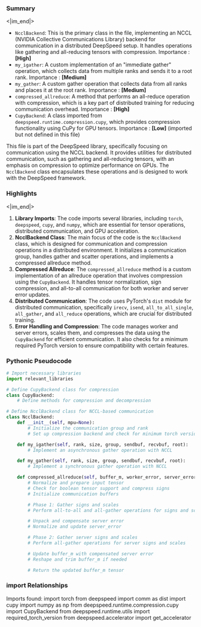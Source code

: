 

### Summary

<|im_end|>

* `NcclBackend`: This is the primary class in the file, implementing an NCCL (NVIDIA Collective Communications Library) backend for communication in a distributed DeepSpeed setup. It handles operations like gathering and all-reducing tensors with compression. Importance : **[High]**
* `my_igather`: A custom implementation of an "immediate gather" operation, which collects data from multiple ranks and sends it to a root rank. Importance : **[Medium]**
* `my_gather`: A custom gather operation that collects data from all ranks and places it at the root rank. Importance : **[Medium]**
* `compressed_allreduce`: A method that performs an all-reduce operation with compression, which is a key part of distributed training for reducing communication overhead. Importance : **[High]**
* `CupyBackend`: A class imported from `deepspeed.runtime.compression.cupy`, which provides compression functionality using CuPy for GPU tensors. Importance : **[Low]** (imported but not defined in this file)

This file is part of the DeepSpeed library, specifically focusing on communication using the NCCL backend. It provides utilities for distributed communication, such as gathering and all-reducing tensors, with an emphasis on compression to optimize performance on GPUs. The `NcclBackend` class encapsulates these operations and is designed to work with the DeepSpeed framework.

### Highlights

<|im_end|>

1. **Library Imports**: The code imports several libraries, including `torch`, `deepspeed`, `cupy`, and `numpy`, which are essential for tensor operations, distributed communication, and GPU acceleration.
2. **NcclBackend Class**: The main focus of the code is the `NcclBackend` class, which is designed for communication and compression operations in a distributed environment. It initializes a communication group, handles gather and scatter operations, and implements a compressed allreduce method.
3. **Compressed Allreduce**: The `compressed_allreduce` method is a custom implementation of an allreduce operation that involves compression using the `CupyBackend`. It handles tensor normalization, sign compression, and all-to-all communication for both worker and server error updates.
4. **Distributed Communication**: The code uses PyTorch's `dist` module for distributed communication, specifically `irecv`, `isend`, `all_to_all_single`, `all_gather`, and `all_reduce` operations, which are crucial for distributed training.
5. **Error Handling and Compression**: The code manages worker and server errors, scales them, and compresses the data using the `CupyBackend` for efficient communication. It also checks for a minimum required PyTorch version to ensure compatibility with certain features.

### Pythonic Pseudocode

```python
# Import necessary libraries
import relevant_libraries

# Define CupyBackend class for compression
class CupyBackend:
    # Define methods for compression and decompression

# Define NcclBackend class for NCCL-based communication
class NcclBackend:
    def __init__(self, mpu=None):
        # Initialize the communication group and rank
        # Set up compression backend and check for minimum torch version

    def my_igather(self, rank, size, group, sendbuf, recvbuf, root):
        # Implement an asynchronous gather operation with NCCL

    def my_gather(self, rank, size, group, sendbuf, recvbuf, root):
        # Implement a synchronous gather operation with NCCL

    def compressed_allreduce(self, buffer_m, worker_error, server_error, local_rank):
        # Normalize and prepare input tensor
        # Check for boolean tensor support and compress signs
        # Initialize communication buffers

        # Phase 1: Gather signs and scales
        # Perform all-to-all and all-gather operations for signs and scales

        # Unpack and compensate server error
        # Normalize and update server_error

        # Phase 2: Gather server signs and scales
        # Perform all-gather operations for server signs and scales

        # Update buffer_m with compensated server error
        # Reshape and trim buffer_m if needed

        # Return the updated buffer_m tensor
```


### import Relationships

Imports found:
import torch
from deepspeed import comm as dist
import cupy
import numpy as np
from deepspeed.runtime.compression.cupy import CupyBackend
from deepspeed.runtime.utils import required_torch_version
from deepspeed.accelerator import get_accelerator